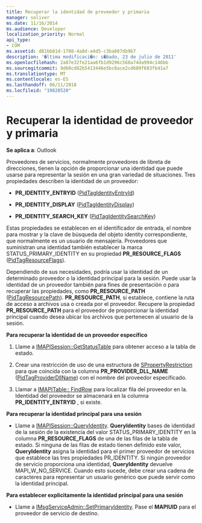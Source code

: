 ```yaml
---
title: Recuperar la identidad de proveedor y primaria
manager: soliver
ms.date: 11/16/2014
ms.audience: Developer
localization_priority: Normal
api_type:
- COM
ms.assetid: d81bb81d-1708-4a8d-a4d5-c3ba087db9b7
description: '�ltima modificaci�n: s�bado, 23 de julio de 2011'
ms.openlocfilehash: 2a87e32fe21aa6fb1d9296c568a74da994c146bb
ms.sourcegitcommit: 9d60cd82b5413446e5bc8ace2cd689f683fb41a7
ms.translationtype: MT
ms.contentlocale: es-ES
ms.lasthandoff: 06/11/2018
ms.locfileid: "19820520"
---
```

# <a name="retrieving-primary-and-provider-identity"></a>Recuperar la identidad de proveedor y primaria

  
  
**Se aplica a**: Outlook 
  
Proveedores de servicios, normalmente proveedores de libreta de direcciones, tienen la opción de proporcionar una identidad que puede usarse para representar la sesión en una gran variedad de situaciones. Tres propiedades describen la identidad de un proveedor:
  
- **PR_IDENTITY_ENTRYID** ([PidTagIdentityEntryId](pidtagidentityentryid-canonical-property.md)) 
    
- **PR_IDENTITY_DISPLAY** ([PidTagIdentityDisplay](pidtagidentitydisplay-canonical-property.md)) 
    
- **PR_IDENTITY_SEARCH_KEY** ([PidTagIdentitySearchKey](pidtagidentitysearchkey-canonical-property.md)) 
    
Estas propiedades se establecen en el identificador de entrada, el nombre para mostrar y la clave de búsqueda del objeto identity correspondiente, que normalmente es un usuario de mensajería. Proveedores que suministran una identidad también establecer la marca STATUS_PRIMARY_IDENTITY en su propiedad **PR_RESOURCE_FLAGS** ([PidTagResourceFlags](pidtagresourceflags-canonical-property.md)).
  
Dependiendo de sus necesidades, podría usar la identidad de un determinado proveedor o la identidad principal para la sesión. Puede usar la identidad de un proveedor también para fines de presentación o para recuperar las propiedades, como **PR_RESOURCE_PATH** ([PidTagResourcePath](pidtagresourcepath-canonical-property.md)). **PR_RESOURCE_PATH**, si establece, contiene la ruta de acceso a archivos usa o creada por el proveedor. Recupere la propiedad **PR_RESOURCE_PATH** para el proveedor de proporcionar la identidad principal cuando desea ubicar los archivos que pertenecen al usuario de la sesión. 
  
 **Para recuperar la identidad de un proveedor específico**
  
1. Llame a [IMAPISession::GetStatusTable](imapisession-getstatustable.md) para obtener acceso a la tabla de estado. 
    
2. Crear una restricción de uso de una estructura de [SPropertyRestriction](spropertyrestriction.md) para que coincida con la columna **PR_PROVIDER_DLL_NAME** ([PidTagProviderDllName](pidtagproviderdllname-canonical-property.md)) con el nombre del proveedor especificado. 
    
3. Llamar a [IMAPITable:: FindRow](imapitable-findrow.md) para localizar fila del proveedor en la. Identidad del proveedor se almacenará en la columna **PR_IDENTITY_ENTRYID** , si existe. 
    
 **Para recuperar la identidad principal para una sesión**
  
- Llame a [IMAPISession::QueryIdentity](imapisession-queryidentity.md). **QueryIdentity** bases de identidad de la sesión de la existencia del valor STATUS_PRIMARY_IDENTITY en la columna **PR_RESOURCE_FLAGS** de una de las filas de la tabla de estado. Si ninguna de las filas de estado tienen definido este valor, **QueryIdentity** asigna la identidad para el primer proveedor de servicios que establece las tres propiedades PR_IDENTITY. Si ningún proveedor de servicio proporciona una identidad, **QueryIdentity** devuelve MAPI_W_NO_SERVICE. Cuando esto sucede, debe crear una cadena de caracteres para representar un usuario genérico que puede servir como la identidad principal. 
    
 **Para establecer explícitamente la identidad principal para una sesión**
  
- Llame a [IMsgServiceAdmin::SetPrimaryIdentity](imsgserviceadmin-setprimaryidentity.md). Pase el **MAPIUID** para el proveedor de servicio de destino. 
    

